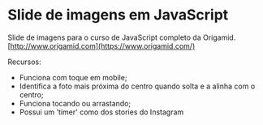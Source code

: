 # Slide de imagens em JavaScript

Slide de imagens para o curso de JavaScript completo da Origamid. [http://www.origamid.com](https://www.origamid.com/)

Recursos:
- Funciona com toque em mobile;
- Identifica a foto mais próxima do centro quando solta e a alinha com o centro;
- Funciona tocando ou arrastando;
- Possui um 'timer' como dos stories do Instagram

